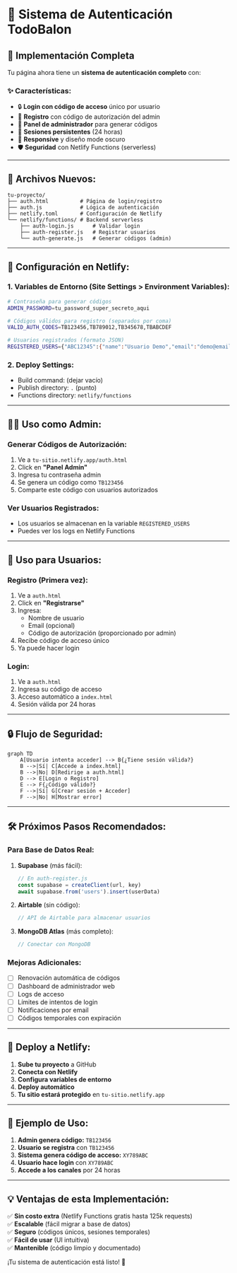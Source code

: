 # 🔐 Sistema de Autenticación TodoBalon

## 🚀 Implementación Completa

Tu página ahora tiene un **sistema de autenticación completo** con:

### ✨ **Características:**
- 🔒 **Login con código de acceso** único por usuario
- 📝 **Registro** con código de autorización del admin
- 👤 **Panel de administrador** para generar códigos
- 🔄 **Sesiones persistentes** (24 horas)
- 📱 **Responsive** y diseño mode oscuro
- 🛡️ **Seguridad** con Netlify Functions (serverless)

---

## 📁 **Archivos Nuevos:**

```
tu-proyecto/
├── auth.html          # Página de login/registro
├── auth.js            # Lógica de autenticación
├── netlify.toml       # Configuración de Netlify
└── netlify/functions/ # Backend serverless
    ├── auth-login.js      # Validar login
    ├── auth-register.js   # Registrar usuarios
    └── auth-generate.js   # Generar códigos (admin)
```

---

## 🔧 **Configuración en Netlify:**

### 1. **Variables de Entorno** (Site Settings > Environment Variables):

```bash
# Contraseña para generar códigos
ADMIN_PASSWORD=tu_password_super_secreto_aqui

# Códigos válidos para registro (separados por coma)
VALID_AUTH_CODES=TB123456,TB789012,TB345678,TBABCDEF

# Usuarios registrados (formato JSON)
REGISTERED_USERS={"ABC12345":{"name":"Usuario Demo","email":"demo@email.com","active":true,"registeredAt":"2025-01-01T00:00:00.000Z"}}
```

### 2. **Deploy Settings:**
- Build command: (dejar vacío)
- Publish directory: `.` (punto)
- Functions directory: `netlify/functions`

---

## 👨‍💼 **Uso como Admin:**

### **Generar Códigos de Autorización:**
1. Ve a `tu-sitio.netlify.app/auth.html`
2. Click en **"Panel Admin"**
3. Ingresa tu contraseña admin
4. Se genera un código como `TB123456`
5. Comparte este código con usuarios autorizados

### **Ver Usuarios Registrados:**
- Los usuarios se almacenan en la variable `REGISTERED_USERS`
- Puedes ver los logs en Netlify Functions

---

## 👥 **Uso para Usuarios:**

### **Registro (Primera vez):**
1. Ve a `auth.html`
2. Click en **"Registrarse"**
3. Ingresa:
   - Nombre de usuario
   - Email (opcional)
   - Código de autorización (proporcionado por admin)
4. Recibe código de acceso único
5. Ya puede hacer login

### **Login:**
1. Ve a `auth.html` 
2. Ingresa su código de acceso
3. Acceso automático a `index.html`
4. Sesión válida por 24 horas

---

## 🔒 **Flujo de Seguridad:**

```mermaid
graph TD
    A[Usuario intenta acceder] --> B{¿Tiene sesión válida?}
    B -->|Sí| C[Accede a index.html]
    B -->|No| D[Redirige a auth.html]
    D --> E[Login o Registro]
    E --> F{¿Código válido?}
    F -->|Sí| G[Crear sesión + Acceder]
    F -->|No| H[Mostrar error]
```

---

## 🛠️ **Próximos Pasos Recomendados:**

### **Para Base de Datos Real:**
1. **Supabase** (más fácil):
   ```javascript
   // En auth-register.js
   const supabase = createClient(url, key)
   await supabase.from('users').insert(userData)
   ```

2. **Airtable** (sin código):
   ```javascript
   // API de Airtable para almacenar usuarios
   ```

3. **MongoDB Atlas** (más completo):
   ```javascript
   // Conectar con MongoDB
   ```

### **Mejoras Adicionales:**
- [ ] Renovación automática de códigos
- [ ] Dashboard de administrador web
- [ ] Logs de acceso
- [ ] Límites de intentos de login
- [ ] Notificaciones por email
- [ ] Códigos temporales con expiración

---

## 🚀 **Deploy a Netlify:**

1. **Sube tu proyecto** a GitHub
2. **Conecta con Netlify**
3. **Configura variables de entorno**
4. **Deploy automático**
5. **Tu sitio estará protegido** en `tu-sitio.netlify.app`

---

## 🔐 **Ejemplo de Uso:**

1. **Admin genera código:** `TB123456`
2. **Usuario se registra** con `TB123456`
3. **Sistema genera código de acceso:** `XY789ABC`  
4. **Usuario hace login** con `XY789ABC`
5. **Accede a los canales** por 24 horas

---

## 💡 **Ventajas de esta Implementación:**

✅ **Sin costo extra** (Netlify Functions gratis hasta 125k requests)  
✅ **Escalable** (fácil migrar a base de datos)  
✅ **Seguro** (códigos únicos, sesiones temporales)  
✅ **Fácil de usar** (UI intuitiva)  
✅ **Mantenible** (código limpio y documentado)  

¡Tu sistema de autenticación está listo! 🎉
